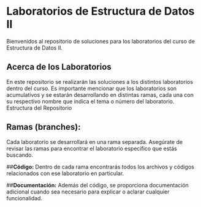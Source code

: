 # **Laboratorios de Estructura de Datos II**

Bienvenidos al repositorio de soluciones para los laboratorios del curso de Estructura de Datos II.

## **Acerca de los Laboratorios**
En este repositorio se realizarán las soluciones a los distintos laboratorios dentro del curso. Es importante mencionar que los laboratorios son acumulativos y se estarán desarrollando en distintas ramas, cada una con su respectivo nombre que indica el tema o número del laboratorio.
Estructura del Repositorio

## **Ramas (branches):** 
Cada laboratorio se desarrollará en una rama separada. Asegúrate de revisar las ramas para encontrar el laboratorio específico que estás buscando.

##**Código:**
Dentro de cada rama encontrarás todos los archivos y códigos relacionados con ese laboratorio en particular.

##**Documentación:** 
Además del código, se proporciona documentación adicional cuando sea necesario para explicar o aclarar cualquier funcionalidad.
